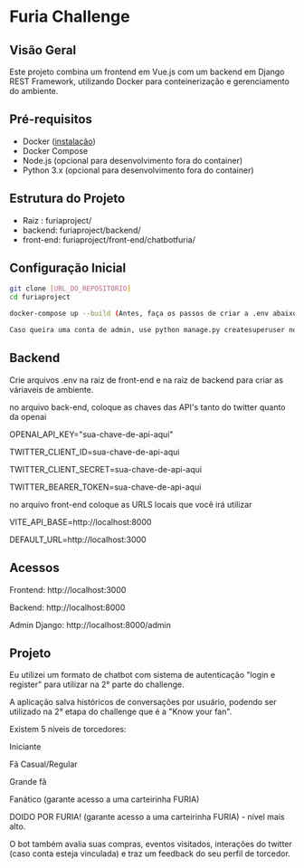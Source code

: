 # Furia Challenge

## Visão Geral
Este projeto combina um frontend em Vue.js com um backend em Django REST Framework, utilizando Docker para conteinerização e gerenciamento do ambiente.

## Pré-requisitos
- Docker ([instalação](https://docs.docker.com/get-docker/))
- Docker Compose
- Node.js (opcional para desenvolvimento fora do container)
- Python 3.x (opcional para desenvolvimento fora do container)

## Estrutura do Projeto

- Raiz : furiaproject/
- backend: furiaproject/backend/
- front-end: furiaproject/front-end/chatbotfuria/

## Configuração Inicial
```bash
git clone [URL_DO_REPOSITÓRIO]
cd furiaproject

docker-compose up --build (Antes, faça os passos de criar a .env abaixo e volte aqui) 

Caso queira uma conta de admin, use python manage.py createsuperuser no container do backend
```


## Backend
Crie arquivos .env na raiz de front-end e na raiz de backend para criar as váriaveis de ambiente.


no arquivo back-end, coloque as chaves das API's tanto do twitter quanto da openai 

OPENAI_API_KEY="sua-chave-de-api-aqui"

TWITTER_CLIENT_ID=sua-chave-de-api-aqui

TWITTER_CLIENT_SECRET=sua-chave-de-api-aqui

TWITTER_BEARER_TOKEN=sua-chave-de-api-aqui



no arquivo front-end coloque as URLS locais que você irá utilizar

VITE_API_BASE=http://localhost:8000

DEFAULT_URL=http://localhost:3000



## Acessos
Frontend: http://localhost:3000

Backend: http://localhost:8000

Admin Django: http://localhost:8000/admin


## Projeto

Eu utilizei um formato de chatbot com sistema de autenticação "login e register" para utilizar na 2° parte do challenge.

A aplicação salva históricos de conversações por usuário, podendo ser utilizado na 2° etapa do challenge que é a "Know your fan".

Existem 5 níveis de torcedores:

Iniciante

Fã Casual/Regular

Grande fã

Fanático (garante acesso a uma carteirinha FURIA)

DOIDO POR FURIA! (garante acesso a uma carteirinha FURIA) - nível mais alto.

O bot também avalia suas compras, eventos visitados, interações do twitter (caso conta esteja vinculada) e traz um feedback do seu perfil de torcedor.

 


